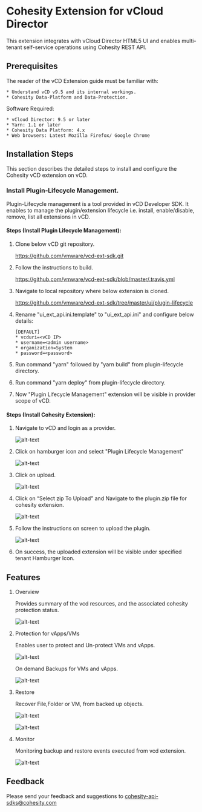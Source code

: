 # Cohesity Extension for vCloud Director

This extension integrates with vCloud Director HTML5 UI and enables multi-tenant self-service operations using Cohesity REST API.

## Prerequisites

The reader of the vCD Extension guide must be familiar with:

    * Understand vCD v9.5 and its internal workings.
    * Cohesity Data-Platform and Data-Protection.

Software Required:

    * vCloud Director: 9.5 or later
    * Yarn: 1.1 or later
    * Cohesity Data Platform: 4.x
    * Web browsers: Latest Mozilla Firefox/ Google Chrome

## Installation Steps

This section describes the detailed steps to install and configure the Cohesity vCD extension on vCD.

### Install Plugin-Lifecycle Management.

Plugin-Lifecycle management is a tool provided in vCD Developer SDK. It enables to manage the plugin/extension lifecycle i.e. install, enable/disable, remove, list all extensions in vCD.

#### Steps (Install Plugin Lifecycle Management):

1) Clone below vCD git repository. 

    https://github.com/vmware/vcd-ext-sdk.git

2) Follow the instructions to build.

    https://github.com/vmware/vcd-ext-sdk/blob/master/.travis.yml

3) Navigate to local repository where below extension is cloned.

    https://github.com/vmware/vcd-ext-sdk/tree/master/ui/plugin-lifecycle

4) Rename "ui_ext_api.ini.template" to "ui_ext_api.ini" and configure below details:

    ```
    [DEFAULT]
    * vcduri=<vCD IP>
    * username=<admin username>
    * organization=System
    * password=<password>
    ```

5) Run command "yarn" followed by "yarn build" from plugin-lifecycle directory.

6) Run command "yarn deploy" from plugin-lifecycle directory.

7) Now "Plugin Lifecycle Management" extension will be visible in provider scope of vCD.


#### Steps (Install Cohesity Extension):

1) Navigate to vCD and login as a provider.
	
    ![alt-text](/documentation/images/image5.png)

2) Click on hamburger icon and select "Plugin Lifecycle Management"

    ![alt-text](/documentation/images/image6.png)

3) Click on upload.

    ![alt-text](/documentation/images/image7.png)

4) Click on “Select zip To Upload” and Navigate to the plugin.zip file for cohesity extension.

    ![alt-text](/documentation/images/image8.png)

5) Follow the instructions on screen to upload the plugin.

    ![alt-text](/documentation/images/image9.png)

6) On success, the uploaded extension will be visible under specified tenant Hamburger Icon.

## Features

1) Overview

    Provides summary of the vcd resources, and the associated cohesity protection status. 

    ![alt-text](/documentation/images/image10.png)

2) Protection for vApps/VMs

    Enables user to protect and Un-protect VMs and vApps. 

    ![alt-text](/documentation/images/image11.png)

    On demand Backups for VMs and vApps.

    ![alt-text](/documentation/images/image12.png)

3) Restore

    Recover File,Folder or VM, from backed up objects. 

    ![alt-text](/documentation/images/image13.png)

    ![alt-text](/documentation/images/image14.png)

4) Monitor

    Monitoring backup and restore events executed from vcd extension.

    ![alt-text](/documentation/images/image15.png)


## Feedback
Please send your feedback and suggestions to cohesity-api-sdks@cohesity.com
